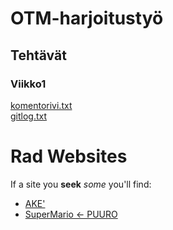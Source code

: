 # OTM-harjoitustyö
## Tehtävät
### Viikko1
[komentorivi.txt](https://github.com/nigoshh/otm-harjoitustyo/blob/master/laskarit/komentorivi.txt)  
[gitlog.txt](https://github.com/nigoshh/otm-harjoitustyo/blob/master/laskarit/gitlog.txt)

# Rad Websites
If a site you __seek__
_some_ you'll find:
* [AKE'](https://www.cs.helsinki.fi/u/andreala/eka.html)
* [SuperMario ← PUURO](https://supermariodrinksonlypuuro.herokuapp.com/)

